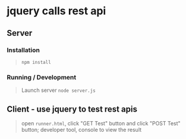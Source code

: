 jquery calls rest api
=================

## Server

### Installation

> `npm install`

### Running / Development

> Launch server `node server.js`

## Client - use jquery to test rest apis

> open `runner.html`, click "GET Test" button and click "POST Test" button; developer tool, console to view the result
